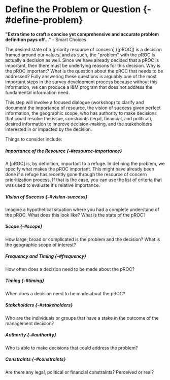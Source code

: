 # Define the Problem or Question {-#define-problem}

**"Extra time to craft a concise yet comprehensive and accurate problem definition pays off..."**  - Smart Choices

The desired state of a [priority resource of concern] ([pROC]) is a decision framed around our values, and as such, the "problem" with the pROC is actually a decision as well. Since we have already decided that a pROC is important, then there must be underlying reasons for this decision. Why is the pROC important? What is the question about the pROC that needs to be addressed? Fully answering these questions is arguably one of the most important steps in the survey development process because without this information, we can produce a I&M program that does not address the fundamental information need. 

This step will involve a focused dialogue (workshop) to clarify and document the importance of resource, the vision of success given perfect information, the geographic scope, who has authority to make decisions that could resolve the issue, constraints (legal, financial, and political), desired information to improve decision-making, and the stakeholders interested in or impacted by the decision. 

Things to consider include:

##### Importance of the Resource {-#resource-importance}
A [pROC] is, by definition, important to a refuge. In defining the problem, we specify what makes the pROC important. This might have already been done if a refuge has recently gone through the resource of concern prioritization process. If that is the case, you can use the list of criteria that was used to evaluate it's relative importance.

##### Vision of Success {-#vision-success}  
Imagine a hypothetical situation where you had a complete understand of the pROC. What does this look like? What is the state of the pROC? 

##### Scope {-#scope}
How large, broad or complicated is the problem and the decision? What is the geographic scope of interest?

##### Frequency and Timing {-#frequency}
How often does a decision need to be made about the pROC?

##### Timing {-#timing}
When does a decision need to be made about the pROC?

##### Stakeholders {-#stakeholders}
Who are the individuals or groups that have a stake in the outcome of the management decision?

##### Authority {-#authority}
Who is able to make decisions that could address the problem?

##### Constraints {-#constraints}
Are there any legal, political or financial constraints? Perceived or real?
